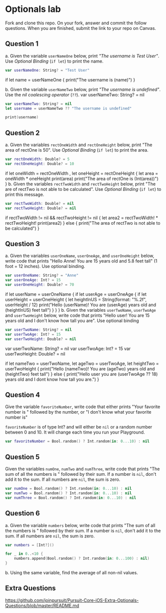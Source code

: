 # Optionals lab

Fork and clone this repo. On your fork, answer and commit the follow questions. When you are finished, submit the link to your repo on Canvas.


## Question 1

a. Given the variable `userNameOne` below, print *"The username is Test User"*.  Use *Optional Binding* (`if let`) to print the name.

```swift
var userNameOne: String? = "Test User"
```
if let name = userNameOne {
    print("The username is \(name)")
}

b. Given the variable `userNameTwo` below, print *"The username is undefined"*.  Use the *nil coalescing operator* (`??`).
var userNameTwo: String? = nil
```swift
var userNameTwo: String? = nil
let username = userNameTwo ?? "The username is undefined"

print(username)
```

## Question 2

a. Given the variables `rectOneWidth` and `rectOneHeight` below, print "The area of rectOne is 50".  Use *Optional Binding* (`if let`) to print the area.

```swift
var rectOneWidth: Double? = 5
var rectOneHeight: Double? = 10
```
if let oneWidth = rectOneWidth , let oneHeight = rectOneHeight {
    let area = oneWidth * oneHeight
    print(area)
    print("The area of rectOne is \(Int(area))")
}
b. Given the variables `rectTwoWidth` and `rectTwoHeight` below, print "The are of rectTwo is not able to be calculated".  Use *Optional Binding* (`if let`) to print this message.

```swift
var rectTwoWidth: Double? = nil
var rectTwoHeight: Double? = nil
```
if rectTwoWidth != nil && rectTwoHeight != nil {
    let area2 = rectTwoWidth! * rectTwoHeight!
    print(area2)
} else {
    print("The area of rectTwo is not able to be calculated")
}
## Question 3

a. Given the variables `userOneName`, `userOneAge`, and `userOneHeight` below, write code that prints "Hello Anne!  You are 15 years old and 5.8 feet tall" (1 foot = 12 inches).  Use optional binding.


```swift
var userOneName: String? = "Anne"
var userOneAge: Int? = 15
var userOneHeight: Double? = 70
```


if let userName = userOneName {
    if let userAge = userOneAge {
        if let userHeight = userOneHeight {
           let heightInUS = String(format: "%.2f", userHeight / 12)
            print("Hello \(userName)! You are \(userAge) years old and \(heightInUS) feet tall")
        }
    }
}
b. Given the variables `userTwoName`, `userTwoAge` and `userTwoHeight` below, write code that prints "Hello user!  You are 15 years old and I don't know how tall you are".  Use optional binding

```swift
var userTwoName: String? = nil
var userTwoAge: Int? = 15
var userTwoHeight: Double? = nil
```
var userTwoName: String? = nil
var userTwoAge: Int? = 15
var userTwoHeight: Double? = nil

if let nameTwo = userTwoName,
let ageTwo = userTwoAge,
let heightTwo = userTwoHeight {
    print("Hello \(nameTwo)! You are \(ageTwo) years old and \(heightTwo) feet tall")
} else {
    print("Hello user you are \(userTwoAge ?? 18) years old and I dont know how tall you are.")
}

## Question 4

Give the variable `favoriteNumber`, write code that either prints "Your favorite number is " followed by the number, or "I don't know what your favorite number is"

`favoriteNumber` is of type Int? and will either be `nil` or a random number between 0 and 10.  It will change each time you run your Playground.

```swift
var favoriteNumber = Bool.random() ? Int.random(in: 0...10) : nil
```



## Question 5

Given the variables `numOne`, `numTwo` and `numThree`, write code that prints "The sum of all the numbers is " followed by their sum.  If a number is `nil`, don't add it to the sum.  If all numbers are `nil`, the sum is zero.

```swift
var numOne = Bool.random() ? Int.random(in: 0...10) : nil
var numTwo = Bool.random() ? Int.random(in: 0...10) : nil
var numThree = Bool.random() ? Int.random(in: 0...10) : nil
```

## Question 6

a. Given the variable `numbers` below, write code that prints "The sum of all the numbers is " followed by their sum.  If a number is `nil`, don't add it to the sum.  If all numbers are `nil`, the sum is zero.

```swift
var numbers = [Int?]()

for _ in 0..<10 {
    numbers.append(Bool.random() ? Int.random(in: 0...100) : nil)
}
```

b. Using the same variable, find the average of all non-nil values.

## Extra Questions

https://github.com/joinpursuit/Pursuit-Core-iOS-Extra-Optionals-Questions/blob/master/README.md
